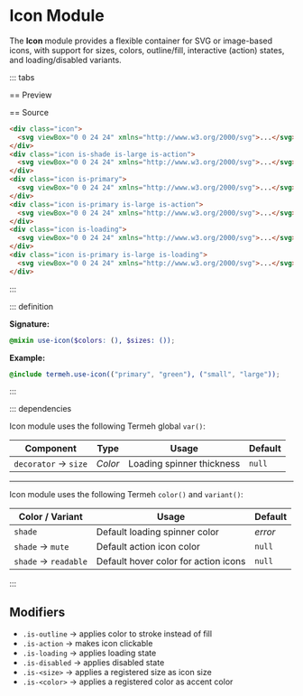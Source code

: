 # Icon Module

The **Icon** module provides a flexible container for SVG or image-based icons, with support for sizes, colors, outline/fill, interactive (action) states, and loading/disabled variants.

::: tabs

== Preview

<!-- markdownlint-disable MD033 -->
<Preview height="3rem">
  <div class="demo">
    <div class="gaper is-auto">
      <div class="icon">
          <!--@include: ../icon.svg-->
      </div>
      <div class="icon is-shade is-large is-action">
          <!--@include: ../icon.svg-->
      </div>
      <div class="icon is-primary">
          <!--@include: ../icon.svg-->
      </div>
      <div class="icon is-green">
          <!--@include: ../icon.svg-->
      </div>
      <div class="icon is-maroon">
          <!--@include: ../icon.svg-->
      </div>
      <div class="icon is-primary is-large is-action">
          <!--@include: ../icon.svg-->
      </div>
      <div class="icon is-loading">
          <!--@include: ../icon.svg-->
      </div>
      <div class="icon is-primary is-large is-loading">
          <!--@include: ../icon.svg-->
      </div>
    </div>
  </div>
</Preview>
<!-- markdownlint-enable MD033 -->

== Source

```html
<div class="icon">
  <svg viewBox="0 0 24 24" xmlns="http://www.w3.org/2000/svg">...</svg>
</div>
<div class="icon is-shade is-large is-action">
  <svg viewBox="0 0 24 24" xmlns="http://www.w3.org/2000/svg">...</svg>
</div>
<div class="icon is-primary">
  <svg viewBox="0 0 24 24" xmlns="http://www.w3.org/2000/svg">...</svg>
</div>
<div class="icon is-primary is-large is-action">
  <svg viewBox="0 0 24 24" xmlns="http://www.w3.org/2000/svg">...</svg>
</div>
<div class="icon is-loading">
  <svg viewBox="0 0 24 24" xmlns="http://www.w3.org/2000/svg">...</svg>
</div>
<div class="icon is-primary is-large is-loading">
  <svg viewBox="0 0 24 24" xmlns="http://www.w3.org/2000/svg">...</svg>
</div>
```

:::

::: definition

**Signature:**

```scss
@mixin use-icon($colors: (), $sizes: ());
```

**Example:**

```scss
@include termeh.use-icon(("primary", "green"), ("small", "large"));
```

:::

::: dependencies

Icon module uses the following Termeh global `var()`:

| Component            | Type    | Usage                     | Default |
| -------------------- | ------- | ------------------------- | ------- |
| `decorator` → `size` | _Color_ | Loading spinner thickness | `null`  |

---

Icon module uses the following Termeh `color()` and `variant()`:

| Color / Variant      | Usage                                | Default |
| -------------------- | ------------------------------------ | ------- |
| `shade`              | Default loading spinner color        | _error_ |
| `shade` → `mute`     | Default action icon color            | `null`  |
| `shade` → `readable` | Default hover color for action icons | `null`  |

:::

## Modifiers

- `.is-outline` → applies color to stroke instead of fill
- `.is-action` → makes icon clickable
- `.is-loading` → applies loading state
- `.is-disabled` → applies disabled state
- `.is-<size>` → applies a registered size as icon size
- `.is-<color>` → applies a registered color as accent color
